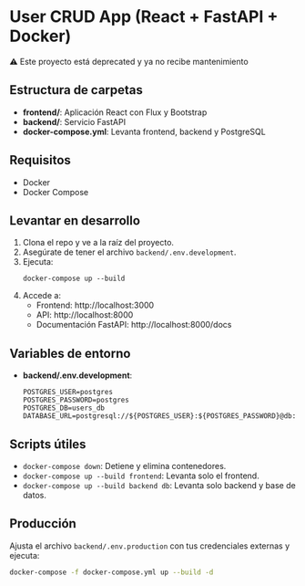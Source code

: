 # User CRUD App (React + FastAPI + Docker)
⚠️ Este proyecto está deprecated y ya no recibe mantenimiento
## Estructura de carpetas

- **frontend/**: Aplicación React con Flux y Bootstrap
- **backend/**: Servicio FastAPI
- **docker-compose.yml**: Levanta frontend, backend y PostgreSQL

## Requisitos

- Docker
- Docker Compose

## Levantar en desarrollo

1. Clona el repo y ve a la raíz del proyecto.
2. Asegúrate de tener el archivo `backend/.env.development`.
3. Ejecuta:
   ```
   docker-compose up --build
   ```
4. Accede a:
   - Frontend: http://localhost:3000
   - API: http://localhost:8000
   - Documentación FastAPI: http://localhost:8000/docs

## Variables de entorno

- **backend/.env.development**:
  ```
  POSTGRES_USER=postgres
  POSTGRES_PASSWORD=postgres
  POSTGRES_DB=users_db
  DATABASE_URL=postgresql://${POSTGRES_USER}:${POSTGRES_PASSWORD}@db:5432/${POSTGRES_DB}
  ```

## Scripts útiles

- `docker-compose down`: Detiene y elimina contenedores.
- `docker-compose up --build frontend`: Levanta solo el frontend.
- `docker-compose up --build backend db`: Levanta solo backend y base de datos.

## Producción

Ajusta el archivo `backend/.env.production` con tus credenciales externas y ejecuta:

```bash
docker-compose -f docker-compose.yml up --build -d
```
